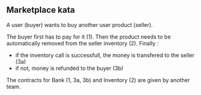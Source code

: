Marketplace kata
----------------

A user (buyer) wants to buy another user product (seller).

The buyer first has to pay for it (1). Then the product needs to be automatically removed from the seller inventory (2). Finally :
* if the inventory call is successfull, the money is transfered to the seller (3a)
* if not, money is refunded to the buyer (3b)

The contracts for Bank (1, 3a, 3b) and Inventory (2) are given by another team.
